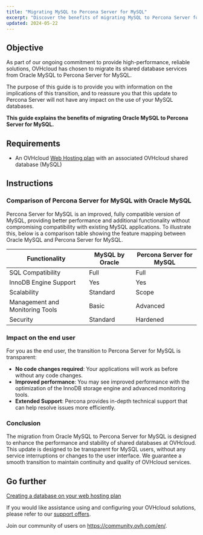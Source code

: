 ```yaml
---
title: "Migrating MySQL to Percona Server for MySQL"
excerpt: "Discover the benefits of migrating MySQL to Percona Server for MySQL"
updated: 2024-05-22
---
```


## Objective

As part of our ongoing commitment to provide high-performance, reliable solutions, OVHcloud has chosen to migrate its shared database services from Oracle MySQL to Percona Server for MySQL.

The purpose of this guide is to provide you with information on the implications of this transition, and to reassure you that this update to Percona Server will not have any impact on the use of your MySQL databases.

**This guide explains the benefits of migrating Oracle MySQL to Percona Server for MySQL.**

## Requirements

- An OVHcloud [Web Hosting plan](/links/web/hosting) with an associated OVHcloud shared database (MySQL)

## Instructions

### Comparison of Percona Server for MySQL with Oracle MySQL

Percona Server for MySQL is an improved, fully compatible version of MySQL, providing better performance and additional functionality without compromising compatibility with existing MySQL applications. To illustrate this, below is a comparison table showing the feature mapping between Oracle MySQL and Percona Server for MySQL.

|Functionality|MySQL by Oracle|Percona Server for MySQL|
|---|---|---|
|SQL Compatibility|Full|Full|
|InnoDB Engine Support|Yes|Yes|
|Scalability|Standard|Scope|
|Management and Monitoring Tools|Basic|Advanced|
|Security|Standard|Hardened|

### Impact on the end user

For you as the end user, the transition to Percona Server for MySQL is transparent:

- **No code changes required**: Your applications will work as before without any code changes.
- **Improved performance**: You may see improved performance with the optimization of the InnoDB storage engine and advanced monitoring tools.
- **Extended Support**: Percona provides in-depth technical support that can help resolve issues more efficiently.

### Conclusion

The migration from Oracle MySQL to Percona Server for MySQL is designed to enhance the performance and stability of shared databases at OVHcloud. This update is designed to be transparent for MySQL users, without any service interruptions or changes to the user interface. We guarantee a smooth transition to maintain continuity and quality of OVHcloud services.

## Go further

[Creating a database on your web hosting plan](/pages/web_cloud/web_hosting/sql_create_database)

If you would like assistance using and configuring your OVHcloud solutions, please refer to our [support offers](/links/support).

Join our community of users on <https://community.ovh.com/en/>.
